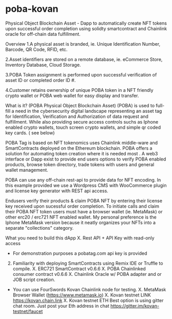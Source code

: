 # poba-kovan
Physical Object Blockchain Asset - Dapp to automatically create NFT tokens upon successful order completion using solidty smartcontract and Chainlink oracle for off-chain data fulfillment. 

Overview
1.A physical asset is branded, ie. Unique Identification Number, Barcode, QR Code, RFID, etc.

2.Asset identifiers are stored on a remote database, ie. eCommerce Store, Inventory Database, Cloud Storage. 

3.POBA Token assignment is performed upon successful verification of asset ID or completed order ID #. 

4.Customer retains ownership of unique POBA token in a NFT friendly crypto wallet or POBA web wallet for easy display and transfer. 


What is it?
(POBA Physical Object Blockchain Asset)
(POBA) is used to full-fill a need in the cybersecurity digital landscape representing an asset tag for Identification, Verification and Authorization of data request and fulfillment. While also providing secure access controls suchs as Iphone enabled crypto wallets, touch screen crypto wallets, and simple qr coded key cards. ( see below)

POBA Tag is based on NFT tokenomics uses Chainlink middle-ware and SmartContracts deployed on the Ethereum blockchain. POBA offers a solution for automating token creation where it is needed most . A web3 interface or Dapp exist to provide end users options to verify POBA enabled products, browse token directory, trade tokens with users and general wallet management. 

POBA can use any off-chain rest-api to provide data for NFT encoding. In this example provided we use a Wordpress CMS with WooCommerce plugin and license key generator with REST api access. 

Endusers verify their products & claim POBA NFT by entering their license key received upon sucessful order completion.  To initiate calls and claim their POBA NFT token users must have a browser wallet (ie. MetaMask) or other erc20 / erc721 NFT enabled wallet. My personal preference is the Iphone MetaMask version because it neatly organizes your NFTs into a separate "collections" category. 


What you need to build this dApp
X. Rest API + API Key with read-only access
  - For demonstration purposes a pobatag.com api key is provided
  2. Familiarity with deploying SmartContracts using Remix IDE or Truffle to compile. 
X. ERC721 SmartContract v0.6.6
X. POBA Chainlinked consumer contract v0.6.6
X. Chainlink Oracle w/ POBA adapter and or JOB script creation. 
  - You can use FourSwords Kovan Chainlink node for testing. 
X. MetaMask Browser Wallet (https://www.metamask.io)
X. Kovan testnet LINK  https://kovan.chain.link
X. Kovan testnet ETH   Best option is using gitter chat room. Just post your Eth address in chat https://gitter.im/kovan-testnet/faucet


